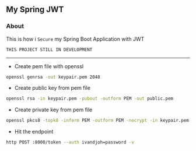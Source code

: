 ## My Spring JWT

### About
This is how i `Secure` my Spring Boot Application with JWT

```bash
THIS PROJECT STILL IN DEVELOPMENT
```

***

- Create pem file with openssl
```bash
openssl genrsa -out keypair.pem 2048
```

- Create public key from pem file
```bash
openssl rsa -in keypair.pem -pubout -outform PEM -out public.pem
```

- Create private key from pem file
```bash
openssl pkcs8 -topk8 -inform PEM -outform PEM -nocrypt -in keypair.pem -out private.pem
```

- Hit the endpoint
```bash
http POST :8000/token --auth ivandjoh=password -v
```